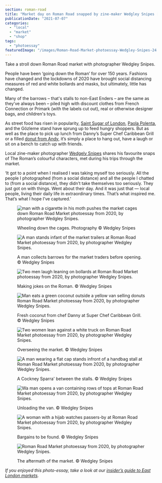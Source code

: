 ```yaml
---
section: roman-road
title: "Market day on Roman Road snapped by zine-maker Wedgley Snipes [photoessay]"
publicationDate: "2021-07-07"
categories: 
  - "local"
  - "market"
  - "shop"
tags: 
  - "photoessay"
featuredImage: "/images/Roman-Road-Market-photoessay-Wedgley-Snipes-24.jpg"
---
```


Take a stroll down Roman Road market with photographer Wedgley Snipes.

People have been ‘going down the Roman’ for over 150 years. Fashions have changed and the lockdowns of 2020 have brought social distancing measures of red and white bollards and masks, but ultimately, little has changed. 

Many of the barrows – that's stalls to non-East Enders – are the same as they’ve always been – piled high with discount clothes from French Connection or Primark (with the labels cut out), real or otherwise designer bags, and children's toys. 

As street food has risen in popularity, [Saint Sugar of London](https://romanroadlondon.com/saint-sugar-of-london-ten-year-interview/), [Paola Polenta](https://romanroadlondon.com/polenta-paola-batista-market-stall-whatsapp/), and the Gözleme stand have sprung up to feed hungry shoppers. But as well as the place to pick up lunch from Danny’s Super Chef Caribbean Grill or a filled [donut from Andy](https://romanroadlondon.com/candi-donut-co-roman-road-market/), it’s simply a place to hang out, have a laugh or sit on a bench to catch up with friends.

Local zine-maker photographer [Wedgely Snipes](https://romanroadlondon.com/wedgley-snipes-roman-road-zine/) shares his favourite snaps of The Roman’s colourful characters, met during his trips through the market.  

‘It got to a point when I realised I was taking myself too seriously. All the people I photographed (from a social distance) and all the people I chatted to (from a social distance), they didn’t take themselves too seriously. They just got on with things. Went about their day. And it was just that — local people, living their daily life in extraordinary times. That’s what inspired me. That’s what I hope I’ve captured.’

<figure>

![man with a cigarette in his moth pushes the market cages down Roman Road Market photoessay from 2020, by photographer Wedgley Snipes.](/images/Roman-Road-Market-photoessay-Wedgley-Snipes-11-1024x683.jpg)

<figcaption>

Wheeling down the cages. Photography © Wedgley Snipes

</figcaption>

</figure>

<figure>

![A man stands infant of the market trailers at Roman Road Market photoessay from 2020, by photographer Wedgley Snipes.](/images/Roman-Road-Market-photoessay-Wedgley-Snipes-36-1024x687.jpg)

<figcaption>

A man collects barrows for the market traders before opening. © Wedgley Snipes

</figcaption>

</figure>

<figure>

![Two men laugh leaning on bollards at Roman Road Market photoessay from 2020, by photographer Wedgley Snipes.](/images/Roman-Road-Market-photoessay-Wedgley-Snipes-34-1024x683.jpg)

<figcaption>

Making jokes on the Roman. © Wedgley Snipes

</figcaption>

</figure>

<figure>

![Man eats a green coconut outside a yellow van selling donuts Roman Road Market photoessay from 2020, by photographer Wedgley Snipes.](/images/Roman-Road-Market-photoessay-Wedgley-Snipes-10-1024x683.jpg)

<figcaption>

Fresh coconut from chef Danny at Super Chef Caribbean Grill. © Wedgley Snipes

</figcaption>

</figure>

<figure>

![Two women lean against a white truck on Roman Road Market photoessay from 2020, by photographer Wedgley Snipes.](/images/Roman-Road-Market-photoessay-Wedgley-Snipes-22-1024x683.jpg)

<figcaption>

Overseeing the market. © Wedgley Snipes

</figcaption>

</figure>

<figure>

![A man wearing a flat cap stands infront of a handbag stall at Roman Road Market photoessay from 2020, by photographer Wedgley Snipes.](/images/Roman-Road-Market-photoessay-Wedgley-Snipes-32-1024x683.jpg)

<figcaption>

A Cockney Sparra' between the stalls. © Wedgley Snipes

</figcaption>

</figure>

<figure>

![Wa man opens a van containing rows of tops at Roman Road Market photoessay from 2020, by photographer Wedgley Snipes.](/images/Roman-Road-Market-photoessay-Wedgley-Snipes-14-1024x683.jpg)

<figcaption>

Unloading the van. © Wedgley Snipes

</figcaption>

</figure>

<figure>

![A woman with a hijab watches passers-by at Roman Road Market photoessay from 2020, by photographer Wedgley Snipes.](/images/Roman-Road-Market-photoessay-Wedgley-Snipes-17-1024x683.jpg)

<figcaption>

Bargains to be found. © Wedgley Snipes

</figcaption>

</figure>

<figure>

![Roman Road Market photoessay from 2020, by photographer Wedgley Snipes.](/images/Roman-Road-Market-photoessay-Wedgley-Snipes-3-1024x683.jpg)

<figcaption>

The aftermath of the market. © Wedgley Snipes

</figcaption>

</figure>

_If you enjoyed this photo-essay, take a look at our [insider’s guide to East London markets](https://romanroadlondon.com/best-east-london-markets/)._
